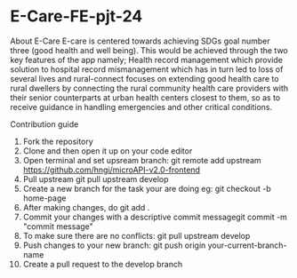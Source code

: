 # E-Care-FE-pjt-24
About E-Care E-care is centered towards achieving SDGs goal number three (good health and well being). This would be achieved through the two key features of the app namely; Health record management  which provide solution to hospital record mismanagement which has in turn led to loss of several lives and rural-connect    focuses on extending good health care to rural dwellers by connecting the rural community health care providers with their senior counterparts at urban health centers closest to them, so as to receive guidance in handling emergencies and other critical conditions.

Contribution guide
1. Fork the repository
2. Clone and then open it up on your code editor
3. Open terminal and set upsream branch: git remote add upstream https://github.com/hngi/microAPI-v2.0-frontend
4. Pull upstream git pull upstream develop
5. Create a new branch for the task your are doing eg: git checkout -b home-page
6. After making changes, do git add .
7. Commit your changes with a descriptive commit messagegit commit -m "commit message"
8. To make sure there are no conflicts: git pull upstream develop
9. Push changes to your new branch: git push origin your-current-branch-name
10. Create a pull request to the develop branch
